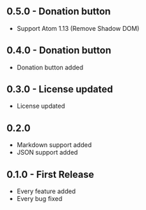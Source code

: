 ## 0.5.0 - Donation button
* Support Atom 1.13 (Remove Shadow DOM)

## 0.4.0 - Donation button
* Donation button added

## 0.3.0 - License updated
* License updated

## 0.2.0
* Markdown support added
* JSON support added

## 0.1.0 - First Release
* Every feature added
* Every bug fixed
